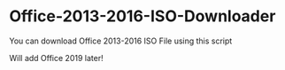 # Office-2013-2016-ISO-Downloader
You can download Office 2013-2016 ISO File using this script

Will add Office 2019 later!
